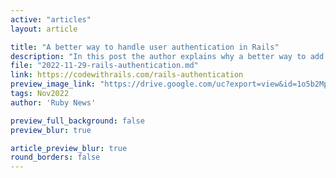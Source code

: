 ```yaml
---
active: "articles"
layout: article

title: "A better way to handle user authentication in Rails"
description: "In this post the author explains why a better way to add user authentication logic with the Authentication Zero gem."
file: "2022-11-29-rails-authentication.md"
link: https://codewithrails.com/rails-authentication
preview_image_link: "https://drive.google.com/uc?export=view&id=1o5b2Mp66QH6Ywn77jGJf0t53bsn43Gol"
tags: Nov2022
author: 'Ruby News'

preview_full_background: false
preview_blur: true

article_preview_blur: true
round_borders: false
---
```

